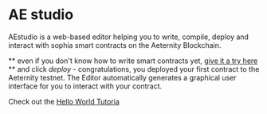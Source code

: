 # AE studio

AEstudio is a web-based editor helping you to write, compile, deploy and interact with sophia smart contracts on the Aeternity Blockchain. 

** even if you don't know how to write smart contracts yet, [give it a try here](ttps://studio.aepps.com/) ** and click _deploy_ - congratulations, you deployed your first contract to the Aeternity testnet. The Editor automatically generates a graphical user interface for you to interact with your contract.

Check out the [Hello World Tutoria](getting-started/hello-world-with-sophia/README.md)